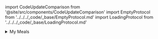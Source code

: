 import CodeUpdateComparison from '@site/src/components/CodeUpdateComparison'
import EmptyProtocol from '../../../_code/_base/EmptyProtocol.md'
import LoadingProtocol from '../../../_code/_base/LoadingProtocol.md'

<details>
  <summary>My Meals</summary>
  <div>
<details>
        <summary>Action Column</summary>
        <CodeUpdateComparison 
oldCode={`myMealsActionColumnTemplate: ((MyMealsActionColumnTemplateParameters) -> AnyView)?`}
            newCode="Removed"/>
    </details>
<details>
        <summary>Loading</summary>
        <CodeUpdateComparison 
oldCode={`myMealsLoadingViewTemplate: (() -> AnyView)?`}
            newCode={<LoadingProtocol />}/>
    </details>
<details>
        <summary>Empty</summary>
        <CodeUpdateComparison 
oldCode={`myMealsEmptyViewTemplate: ((@escaping () -> Void) -> AnyView)?`}
            newCode={<EmptyProtocol />}/>
    </details>
  </div>
</details>